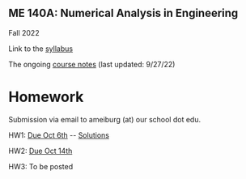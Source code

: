 ## ME 140A: Numerical Analysis in Engineering

Fall 2022

Link to the [syllabus](./140A%20Syllabus%202022.pdf)

The ongoing [course notes](./ME140A_Notes.pdf) (last updated: 9/27/22)

# Homework

Submission via email to ameiburg (at) our school dot edu.

HW1: [Due Oct 6th](./ME140A_HW1.pdf) -- [Solutions](./ME140A_HW1_Solutions.pdf)

HW2: [Due Oct 14th](./ME140_HW2.pdf)

HW3: To be posted
